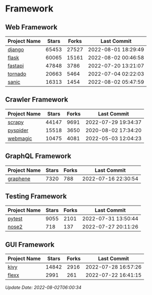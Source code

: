 # Framework

## Web Framework
| Project Name | Stars | Forks | Last Commit |
| ------------ | ----- | ----- | ----------- |
| [django](https://github.com/django/django) | 65453 | 27527 | 2022-08-01 18:29:49 |
| [flask](https://github.com/pallets/flask) | 60065 | 15161 | 2022-08-02 00:46:58 |
| [fastapi](https://github.com/tiangolo/fastapi) | 47848 | 3786 | 2022-07-20 13:21:07 |
| [tornado](https://github.com/tornadoweb/tornado) | 20663 | 5464 | 2022-07-04 02:22:03 |
| [sanic](https://github.com/sanic-org/sanic) | 16313 | 1454 | 2022-08-02 05:47:59 |

## Crawler Framework
| Project Name | Stars | Forks | Last Commit |
| ------------ | ----- | ----- | ----------- |
| [scrapy](https://github.com/scrapy/scrapy) | 44147 | 9691 | 2022-07-29 19:34:37 |
| [pyspider](https://github.com/binux/pyspider) | 15518 | 3650 | 2020-08-02 17:34:20 |
| [webmagic](https://github.com/code4craft/webmagic) | 10475 | 4081 | 2022-05-03 12:04:23 |

## GraphQL Framework
| Project Name | Stars | Forks | Last Commit |
| ------------ | ----- | ----- | ----------- |
| [graphene](https://github.com/graphql-python/graphene) | 7320 | 788 | 2022-07-16 22:30:54 |

## Testing Framework
| Project Name | Stars | Forks | Last Commit |
| ------------ | ----- | ----- | ----------- |
| [pytest](https://github.com/pytest-dev/pytest) | 9055 | 2101 | 2022-07-31 13:50:44 |
| [nose2](https://github.com/nose-devs/nose2) | 718 | 137 | 2022-07-27 20:11:26 |

## GUI Framework
| Project Name | Stars | Forks | Last Commit |
| ------------ | ----- | ----- | ----------- |
| [kivy](https://github.com/kivy/kivy) | 14842 | 2916 | 2022-07-28 16:57:26 |
| [flexx](https://github.com/flexxui/flexx) | 2991 | 261 | 2022-07-22 16:41:15 |

*Update Date: 2022-08-02T06:00:34*